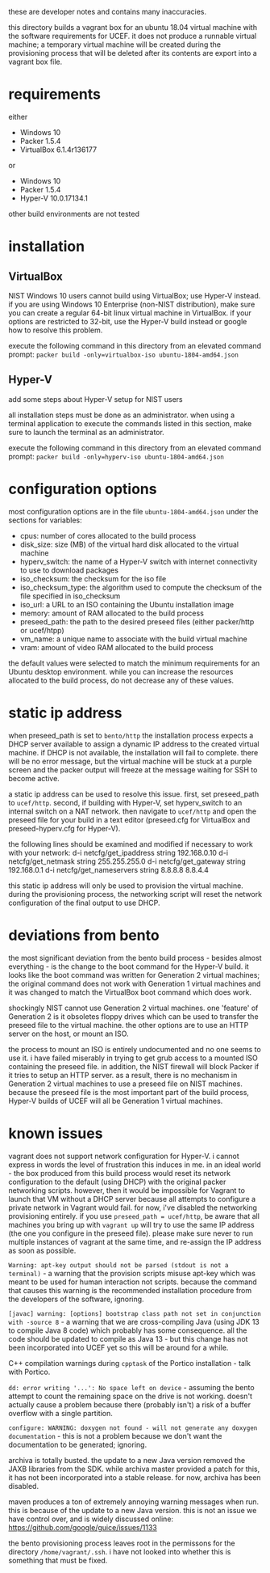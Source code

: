 these are developer notes and contains many inaccuracies.

this directory builds a vagrant box for an ubuntu 18.04 virtual machine with the software requirements for UCEF. it does not produce a runnable virtual machine; a temporary virtual machine will be created during the provisioning process that will be deleted after its contents are export into a vagrant box file.

# requirements
either
- Windows 10
- Packer 1.5.4
- VirtualBox 6.1.4r136177

or
- Windows 10 
- Packer 1.5.4
- Hyper-V 10.0.17134.1

other build environments are not tested

# installation
## VirtualBox
NIST Windows 10 users cannot build using VirtualBox; use Hyper-V instead. if you are using Windows 10 Enterprise (non-NIST distribution), make sure you can create a regular 64-bit linux virtual machine in VirtualBox. if your options are restricted to 32-bit, use the Hyper-V build instead or google how to resolve this problem.

execute the following command in this directory from an elevated command prompt:
`packer build -only=virtualbox-iso ubuntu-1804-amd64.json`

## Hyper-V
add some steps about Hyper-V setup for NIST users

all installation steps must be done as an administrator. when using a terminal application to execute the commands listed in this section, make sure to launch the terminal as an administrator.

execute the following command in this directory from an elevated command prompt:
`packer build -only=hyperv-iso ubuntu-1804-amd64.json`

# configuration options
most configuration options are in the file `ubuntu-1804-amd64.json` under the sections for variables:

- cpus: number of cores allocated to the build process
- disk_size: size (MB) of the virtual hard disk allocated to the virtual machine
- hyperv_switch: the name of a Hyper-V switch with internet connectivity to use to download packages
- iso_checksum: the checksum for the iso file
- iso_checksum_type: the algorithm used to compute the checksum of the file specified in iso_checksum
- iso_url: a URL to an ISO containing the Ubuntu installation image
- memory: amount of RAM allocated to the build process
- preseed_path: the path to the desired preseed files (either packer/http or ucef/htpp)
- vm_name: a unique name to associate with the build virtual machine
- vram: amount of video RAM allocated to the build process

the default values were selected to match the minimum requirements for an Ubuntu desktop environment. while you can increase the resources allocated to the build process, do not decrease any of these values.

# static ip address
when preseed_path is set to `bento/http` the installation process expects a DHCP server available to assign a dynamic IP address to the created virtual machine. if DHCP is not available, the installation will fail to complete. there will be no error message, but the virtual machine will be stuck at a purple screen and the packer output will freeze at the message waiting for SSH to become active.

a static ip address can be used to resolve this issue. first, set preseed_path to `ucef/http`. second, if building with Hyper-V, set hyperv_switch to an internal switch on a NAT network. then navigate to `ucef/http` and open the preseed file for your build in a text editor (preseed.cfg for VirtualBox and preseed-hyperv.cfg for Hyper-V).

the following lines should be examined and modified if necessary to work with your network:
d-i netcfg/get_ipaddress string 192.168.0.10
d-i netcfg/get_netmask string 255.255.255.0
d-i netcfg/get_gateway string 192.168.0.1
d-i netcfg/get_nameservers string 8.8.8.8 8.8.4.4

this static ip address will only be used to provision the virtual machine. during the provisioning process, the networking script will reset the network configuration of the final output to use DHCP.

# deviations from bento
the most significant deviation from the bento build process - besides almost everything - is the change to the boot command for the Hyper-V build. it looks like the boot command was written for Generation 2 virtual machines; the original command does not work with Generation 1 virtual machines and it was changed to match the VirtualBox boot command which does work.

shockingly NIST cannot use Generation 2 virtual machines. one 'feature' of Generation 2 is it obsoletes floppy drives which can be used to transfer the preseed file to the virtual machine. the other options are to use an HTTP server on the host, or mount an ISO.

the process to mount an ISO is entirely undocumented and no one seems to use it. i have failed miserably in trying to get grub access to a mounted ISO containing the preseed file. in addition, the NIST firewall will block Packer if it tries to setup an HTTP server. as a result, there is no mechanism in Generation 2 virtual machines to use a preseed file on NIST machines. because the preseed file is the most important part of the build process, Hyper-V builds of UCEF will all be Generation 1 virtual machines.

# known issues
vagrant does not support network configuration for Hyper-V. i cannot express in words the level of frustration this induces in me. in an ideal world - the box produced from this build process would reset its network configuration to the default (using DHCP) with the original packer networking scripts. however, then it would be impossible for Vagrant to launch that VM without a DHCP server because all attempts to configure a private network in Vagrant would fail. for now, i've disabled the networking provisioning entirely. if you use `preseed_path = ucef/http`, be aware that all machines you bring up with `vagrant up` will try to use the same IP address (the one you configure in the preseed file). please make sure never to run multiple instances of vagrant at the same time, and re-assign the IP address as soon as possible.

`Warning: apt-key output should not be parsed (stdout is not a terminal)` - a warning that the provision scripts misuse apt-key which was meant to be used for human interaction not scripts. because the command that causes this warning is the recommended installation procedure from the developers of the software, ignoring.

`[javac] warning: [options] bootstrap class path not set in conjunction with -source 8` - a warning that we are cross-compiling Java (using JDK 13 to compile Java 8 code) which probably has some consequence. all the code should be updated to compile as Java 13 - but this change has not been incorporated into UCEF yet so this will be around for a while.

C++ compilation warnings during `cpptask` of the Portico installation - talk with Portico.

`dd: error writing '...': No space left on device` - assuming the bento attempt to count the remaining space on the drive is not working. doesn't actually cause a problem because there (probably isn't) a risk of a buffer overflow with a single partition.

`configure: WARNING: doxygen not found - will not generate any doxygen documentation` - this is not a problem because we don't want the documentation to be generated; ignoring.

archiva is totally busted. the update to a new Java version removed the JAXB libraries from the SDK. while archiva master provided a patch for this, it has not been incorporated into a stable release. for now, archiva has been disabled. 

maven produces a ton of extremely annoying warning messages when run. this is because of the update to a new Java version. this is not an issue we have control over, and is widely discussed online: https://github.com/google/guice/issues/1133

the bento provisioning process leaves root in the permissons for the directory `/home/vagrant/.ssh`. i have not looked into whether this is something that must be fixed.
